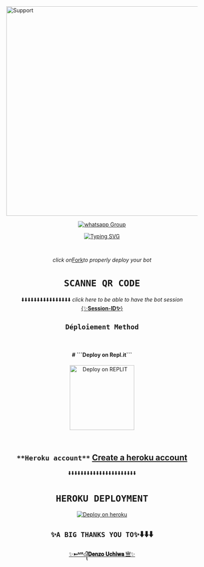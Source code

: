 <img alt=Support height="550" src="https://i.imgur.com/0OyXEkR.jpeg"> 
 
<p align="center">
 <a href="https://chat.whatsapp.com/JFNXyoRTf4t6e9GTaM2Oe6" target="_blank">
    <img alt="whatsapp Group" src="https://img.shields.io/badge/ Whatsapp Support Group -25D366?style=for-the-badge&logo=whatsapp&logoColor=white" />
  </a>
</p>
</details>


 <div align="center">
<a href="https://git.io/typing-svg"><img src="https://readme-typing-svg.demolab.com?font=Black+Ops+One&size=50&pause=1000&color=1BBFDAFF&center=true&width=910&height=100&lines=I'am+Smith-MD;MULTI+DEVICE+WHATSAPP+BOT;CREATED+BY+DENZO+UCHIWA;PUBLIC+BOT;TEAM DENZO UCHIWA." alt="Typing SVG" /></a>
  </p>
  <br>


 *click on*[Fork](https://github.com/pierrette444/Smith-MD/fork)*to properly deploy your bot*  <br>
  

# ```SCANNE QR CODE```
⬇️⬇️⬇️⬇️⬇️⬇️⬇️⬇️⬇️⬇️⬇️⬇️⬇️⬇️⬇️⬇️
 *click here to be able to have the bot session*
 [{✨**Session-ID✨**}](https://replit.com/@murnoire/Zuk?v=1) <br>
 

## ```Déploiement Method```

<br>

<h4 align="center">  # ```Deploy on Repl.it```
</h4>

<p align="center" >
    <a href="https://repl.it/github/pierrette444/Smith-MD">
    <img src="https://repl.it/badge/github/quiec/whatsasena" width="170px" alt="Deploy on REPLIT" >
    </a>
</p>

<p align="center" >
    <br>
    

   ## ```**Heroku account**```  [**Create a heroku account**](https://id.heroku.com/login)

  
  ⬇️⬇️⬇️⬇️⬇️⬇️⬇️⬇️⬇️⬇️⬇️⬇️⬇️⬇️⬇️⬇️⬇️⬇️⬇️⬇️⬇️⬇️
  
 # ```HEROKU DEPLOYMENT```
[![Deploy on heroku](https://www.herokucdn.com/deploy/button.svg)](https://dashboard.heroku.com/new?button-url=https://github.com/pierrette444/Smith-MD&template=https://github.com/pierrette444/Smith-MD.git)


 

## ```✨A BIG THANKS YOU TO✨```⬇️⬇️⬇️
  
  [✨**➳ᴹᴿ᭄𝐃𝐞𝐧𝐳𝐨 𝐔𝐜𝐡𝐢𝐰𝐚 亗**✨](https://github.com/Denzo-MD)

 
